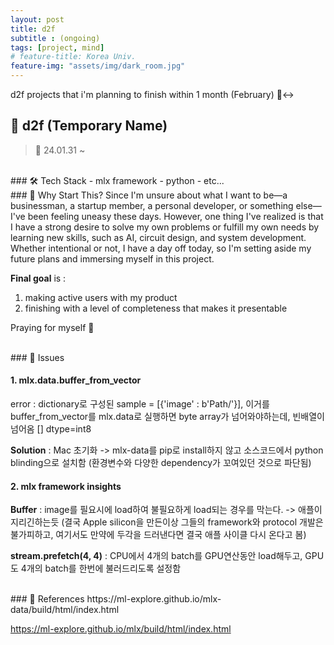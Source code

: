 ```yaml
---
layout: post
title: d2f
subtitle : (ongoing)
tags: [project, mind]
# feature-title: Korea Univ.
feature-img: "assets/img/dark_room.jpg"
---
```


d2f projects that i'm planning to finish within 1 month (February) 🙂‍↔️

## 🚀 d2f (Temporary Name)
> 📆 24.01.31 ~ 

<br>
### 🛠 Tech Stack
- mlx framework
- python
- etc...

<br>
### 🎯 Why Start This?
Since I'm unsure about what I want to be—a businessman, a startup member, a personal developer, or something else—I've been feeling uneasy these days. However, one thing I've realized is that I have a strong desire to solve my own problems or fulfill my own needs by learning new skills, such as AI, circuit design, and system development. Whether intentional or not, I have a day off today, so I'm setting aside my future plans and immersing myself in this project.

**Final goal** is : 
1. making active users with my product
2. finishing with a level of completeness that makes it presentable

Praying for myself 🧯

<br>
### 📝 Issues

#### 1. mlx.data.buffer_from_vector
error : dictionary로 구성된 sample = [{'image' : b'Path/'}], 이거를 buffer_from_vector를 mlx.data로 실행하면 byte array가 넘어와야하는데, 빈배열이 넘어옴
[] dtype=int8

**Solution** : 
Mac 초기화 -> mlx-data를 pip로 install하지 않고 소스코드에서 python blinding으로 설치함
(환경변수와 다양한 dependency가 꼬여있던 것으로 파단됨)

#### 2. mlx framework insights
**Buffer** : image를 필요시에 load하여 불필요하게 load되는 경우를 막는다. -> 애플이 지리긴하는듯 (결국 Apple silicon을 만든이상 그들의 framework와 protocol 개발은 불가피하고, 여기서도 만약에 두각을 드러낸다면 결국 애플 사이클 다시 온다고 봄)


**stream.prefetch(4, 4)** : CPU에서 4개의 batch를 GPU연산동안 load해두고, GPU도 4개의 batch를 한번에 불러드리도록 설정함

<br>
### 📌 References
https://ml-explore.github.io/mlx-data/build/html/index.html

https://ml-explore.github.io/mlx/build/html/index.html

<!-- --- -->
<!-- 
#### Contact
📞 **Phone** : +82 10-6654-9551 <br>
📧 **Email** : [kdhluck@naver.com](mailto:kdhluck@naver.com) -->
